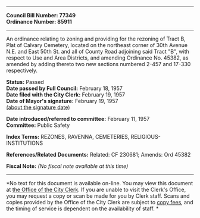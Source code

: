 * * * * *  
  
**Council Bill Number: [](#h0)[](#h2)77349**   
**Ordinance Number: 85911**  
  
* * * * *  
  
An ordinance relating to zoning and providing for the rezoning of Tract B, Plat of Calvary Cemetery, located on the northeast corner of 30th Avenue N.E. and East 50th St. and all of County Road adjoining said Tract "B", with respect to Use and Area Districts, and amending Ordinance No. 45382, as amended by adding thereto two new sections numbered 2-457 and 17-330 respectively.  
  
**Status:** Passed   
**Date passed by Full Council:** February 18, 1957   
**Date filed with the City Clerk:** February 19, 1957   
**Date of Mayor's signature:** February 19, 1957   
[(about the signature date)](/~public/approvaldate.htm)   
  
  
**Date introduced/referred to committee:** February 11, 1957   
**Committee:** Public Safety   
  
**Index Terms:** REZONES, RAVENNA, CEMETERIES, RELIGIOUS-INSTITUTIONS  
  
**References/Related Documents:** Related: CF 230681; Amends: Ord 45382  
  
**Fiscal Note:** *(No fiscal note available at this time)*  
  
* * * * *  
  
*No text for this document is available on-line. You may view this document at [the Office of the City Clerk](http://www.seattle.gov/leg/clerk/contactUs.htm). If you are unable to visit the Clerk's Office, you may request a copy or scan be made for you by Clerk staff. Scans and copies provided by the Office of the City Clerk are subject to [copy fees](http://clerk.seattle.gov/~public/clerkfees.htm), and the timing of service is dependent on the availability of staff. *  
  
  
